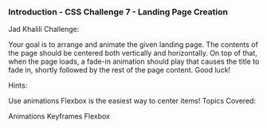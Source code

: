 ### Introduction - CSS Challenge 7 - Landing Page Creation

Jad Khalili
Challenge:

Your goal is to arrange and animate the given landing page. The contents of the page should be centered both vertically and horizontally. On top of that, when the page loads, a fade-in animation should play that causes the title to fade in, shortly followed by the rest of the page content. Good luck!

Hints:

Use animations
Flexbox is the easiest way to center items!
Topics Covered:

Animations
Keyframes
Flexbox
